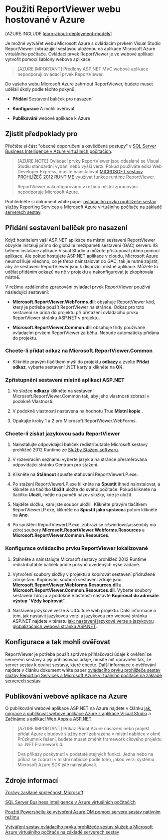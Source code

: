 <properties 
    pageTitle="Použití ReportViewer webu | Microsoft Azure"
    description="Toto téma popisuje, jak vytvářet webu Microsoft Azure s ovládacím prvkem Visual Studio ReportViewer zobrazující sestavou uloženou na aplikace Microsoft Azure virtuálního počítače."
    services="virtual-machines-windows"
    documentationCenter="na"
    authors="guyinacube"
    manager="erikre"
    editor="monicar" 
    tags="azure-service-management" />
<tags 
    ms.service="virtual-machines-windows"
    ms.devlang="na"
    ms.topic="article"
    ms.tgt_pltfrm="vm-windows-sql-server"
    ms.workload="infrastructure-services"
    ms.date="10/04/2016"
    ms.author="asaxton" />

# <a name="use-reportviewer-in-a-web-site-hosted-in-azure"></a>Použití ReportViewer webu hostované v Azure

[AZURE.INCLUDE [learn-about-deployment-models](../../includes/learn-about-deployment-models-classic-include.md)]


Je možné vytvářet webu Microsoft Azure s ovládacím prvkem Visual Studio ReportViewer zobrazující sestavou uloženou na aplikace Microsoft Azure virtuálního počítače. Ovládací prvek ReportViewer je ve webové aplikaci vytvořit pomocí šablony webové aplikace.

>[AZURE.IMPORTANT] Předlohy ASP.NET MVC webové aplikace nepodporují ovládací prvek ReportViewer.

Do vašeho webu Microsoft Azure zahrnout ReportViewer, budete muset udělali úkoly podle těchto pokynů.

- **Přidání** Sestavení balíček pro nasazení

- **Konfigurace** A mohli ověřovat

- **Publikování** webové aplikace k Azure

## <a name="prerequisites"></a>Zjistit předpoklady pro

Přečtěte si část "obecné doporučení a osvědčené postupy" v [SQL Server Business Intelligence v Azure virtuálních počítačích](virtual-machines-windows-classic-ps-sql-bi.md).

>[AZURE.NOTE] Ovládací prvky ReportViewer jsou odeslané se Visual Studiu standardní vydání nebo vyšší verzí. Pokud používáte edici Web Developer Express, musíte nainstalovat [MICROSOFT sestavy PROHLÍŽEČ 2012 RUNTIME](https://www.microsoft.com/download/details.aspx?id=35747) využívat funkce runtime ReportViewer.
>
>ReportViewer nakonfigurováno v režimu místní zpracování nepodporuje Microsoft Azure.

Prohlédněte si dokument white paper [ovládacího prvku prohlížeče sestav služby Reporting Services a Microsoft Azure virtuálního počítače na základě serverech sestav](http://download.microsoft.com/download/2/2/0/220DE2F1-8AB3-474D-8F8B-C998F7C56B5D/Reporting%20Services%20report%20viewer%20control%20and%20Azure%20VM%20based%20report%20servers.docx).

## <a name="adding-assemblies-to-the-deployment-package"></a>Přidání sestavení balíček pro nasazení

Když hostitelem vaší ASP.NET aplikace na místní sestavení ReportViewer obvykle instalují přímo do globální mezipaměti sestavení (GAC) serveru IIS během instalace aplikace Visual Studio a můžete přistupovat přímo pomocí aplikace. Ale pokud hostujete ASP.NET aplikace v cloudu, Microsoft Azure neumožňuje všechno, co je třeba nainstalovat do GAC, tak je nutné zajistit, aby že sestavení ReportViewer jsou k dispozici místně aplikace. Můžete to udělat přidáním odkazů na ně v projektu a nakonfigurovat je zkopírovala místně.

V režimu vzdáleného zpracování ovládací prvek ReportViewer používá následující sestavení:

- **Microsoft.ReportViewer.WebForms.dll**: obsahuje ReportViewer kód, který je potřeba použít ReportViewer na stránce. Odkaz pro toto sestavení se přidá do projektu při přetažení ovládacího prvku ReportViewer stránku ASP.NET v projektu.

- **Microsoft.ReportViewer.Common.dll**: obsahuje třídy používané ovládacím prvkem ReportViewer za běhu. Nebude automaticky přidána do projektu.

### <a name="to-add-a-reference-to-microsoftreportviewercommon"></a>Chcete-li přidat odkaz na Microsoft.ReportViewer.Common

- Klikněte pravým tlačítkem myši do projektu **odkazy** a zvolte **Přidat odkaz**, vyberte sestavení .NET karty a klikněte na **OK**.

### <a name="to-make-the-assemblies-locally-accessible-by-your-aspnet-application"></a>Zpřístupnění sestavení místně aplikací ASP.NET

1. Ve složce **odkazy** klikněte na sestavení Microsoft.ReportViewer.Common tak, aby jeho vlastností zobrazí v podokně Vlastnosti.

1. V podokně vlastnosti nastavena na hodnotu True **Místní kopie** .

1. Opakujte kroky 1 a 2 pro Microsoft.ReportViewer.WebForms.

### <a name="to-get-reportviewer-language-pack"></a>Chcete-li získat jazykovou sadu ReportViewer

1. Nainstalujte odpovídající balíček redistributable Microsoft sestavy prohlížeč 2012 Runtime ze [Služby Stažení softwaru](http://go.microsoft.com/fwlink/?LinkId=317386).

1. V rozevíracím seznamu vyberte jazyk a na stránce přesměrována odpovídající stránku Centrum pro stažení.

1. Klikněte na **Stáhnout** spusťte stahování ReportViewerLP.exe.

1. Po stažení ReportViewerLP.exe klikněte na **Spustit** ihned nainstalovat, a klikněte na tlačítko **Uložit** uložte do svého počítače. Pokud kliknete na tlačítko **Uložit**, mějte na paměti název složky, kde je uložit.

1. Najděte složku, kam jste soubor uložili. Klikněte pravým tlačítkem ReportViewerLP.exe, klikněte na **Spustit jako správce**a potom klikněte na **Ano**.

1. Po spuštění ReportViewerLP.exe, zobrazí se c:\windows\assembly má zdroj soubory **Microsoft.ReportViewer.Webforms.Resources** a **Microsoft.ReportViewer.Common.Resources**.

### <a name="to-configure-for-localized-reportviewer-control"></a>Konfigurace ovládacího prvku ReportViewer lokalizované

1. Stáhněte a nainstalujte Microsoft sestavy prohlížeč 2012 Runtime redistributable balíček podle pokynů uvedených výše zadané.

1. Vytvoření <language> soubory složky v projektu a kopírovat sestavení přidružené zdroje tam. Kopírování souborů sestavení zdroje jsou: **Microsoft.ReportViewer.Webforms.Resources.dll** a **Microsoft.ReportViewer.Common.Resources.dll**. Vyberte soubory sestavení zdroj a v podokně Vlastnosti nastavte **Kopírovat do adresáře výstup** "**Vždy kopírovat**".

1. Nastavení jazykové verze & UICulture web projektu. Další informace o tom, jak nastavit jazykovou verzi a jazykovou pro webová stránka ASP.NET najdete v tématu [jak: nastavení jazykové verze a jazykovou globalizačních webová stránka ASP.NET](http://go.microsoft.com/fwlink/?LinkId=237461).

## <a name="configuring-authentication-and-authorization"></a>Konfigurace a tak mohli ověřovat

ReportViewer je potřeba použít správné přihlašovací údaje k ověření se serverem sestavy a její přihlašovací údaje, musíte mít oprávnění tak, že server sestav k otvírat sestavy, které chcete. Další informace o ověřování najdete v článku dokument white paper [ovládacího prvku prohlížeče sestav služby Reporting Services a Microsoft Azure virtuálního počítače na základě serverech sestav](https://msdn.microsoft.com/library/azure/dn753698.aspx).

## <a name="publish-the-aspnet-web-application-to-azure"></a>Publikování webové aplikace na Azure

O publikování webové aplikace ASP.NET na Azure najdete v článku [jak: migrace a publikovat webové aplikace Azure z aplikace Visual Studio](../vs-azure-tools-migrate-publish-web-app-to-cloud-service.md) a [Začínáme s aplikací Web Apps a ASP.NET](../app-service-web/web-sites-dotnet-get-started.md).

>[AZURE.IMPORTANT] Příkaz Přidat Azure nasazení nebo projekt přidat Azure cloudové služby není zobrazena v místní nabídce v okně Průzkumník řešení, budete muset změnit framework cílového projektu na .NET Framework 4.
>
>Dva příkazy poskytnutí v podstatě stejných funkcí. Jedna nebo na příkaz se zobrazí v místní nabídce podle toho, jakou verzi systému Microsoft Azure SDK jste nainstalovali.

## <a name="resources"></a>Zdroje informací

[Zprávy zasílané společnosti Microsoft](http://go.microsoft.com/fwlink/?LinkId=205399)

[SQL Server Business Intelligence v Azure virtuálních počítačích](virtual-machines-windows-classic-ps-sql-bi.md)

[Použití Powershellu ke vytvoření Azure OM pomocí serveru sestav nativním režimu](virtual-machines-windows-classic-ps-sql-report.md)

[Vytváření sestav ovládacího prvku prohlížeče sestav služeb a Microsoft Azure virtuálního počítače na základě serverech sestav](http://download.microsoft.com/download/2/2/0/220DE2F1-8AB3-474D-8F8B-C998F7C56B5D/Reporting%20Services%20report%20viewer%20control%20and%20Azure%20VM%20based%20report%20servers.docx)
